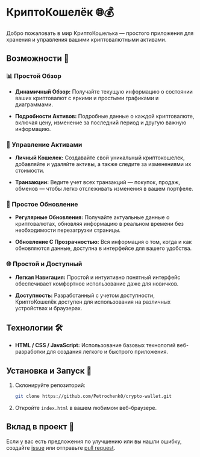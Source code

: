 # КриптоКошелёк 🌐💰

Добро пожаловать в мир КриптоКошелька — простого приложения для хранения и управления вашими криптовалютными активами.

## Возможности 🚀

### 📊 Простой Обзор

- **Динамичный Обзор:** Получайте текущую информацию о состоянии ваших криптовалют с яркими и простыми графиками и диаграммами.

- **Подробности Активов:** Подробные данные о каждой криптовалюте, включая цену, изменение за последний период и другую важную информацию.

### 💼 Управление Активами

- **Личный Кошелек:** Создавайте свой уникальный криптокошелек, добавляйте и удаляйте активы, а также следите за изменениями их стоимости.

- **Транзакции:** Ведите учет всех транзакций — покупок, продаж, обменов — чтобы легко отслеживать изменения в вашем портфеле.

### 🔄 Простое Обновление

- **Регулярные Обновления:** Получайте актуальные данные о криптовалютах, обновляя информацию в реальном времени без необходимости перезагрузки страницы.

- **Обновление С Прозрачностью:** Вся информация о том, когда и как обновляются данные, доступна в интерфейсе для вашего удобства.

### 🌐 Простой и Доступный

- **Легкая Навигация:** Простой и интуитивно понятный интерфейс обеспечивает комфортное использование даже для новичков.

- **Доступность:** Разработанный с учетом доступности, КриптоКошелёк доступен для использования на различных устройствах и браузерах.

## Технологии 🛠️

- **HTML / CSS / JavaScript:** Использование базовых технологий веб-разработки для создания легкого и быстрого приложения.

## Установка и Запуск 🚀

1. Склонируйте репозиторий:

    ```bash
    git clone https://github.com/Petrochenk0/crypto-wallet.git
    ```

2. Откройте `index.html` в вашем любимом веб-браузере.

## Вклад в проект 🤝

Если у вас есть предложения по улучшению или вы нашли ошибку, создайте [issue](https://github.com/your-username/crypto-wallet/issues) или отправьте [pull request](https://github.com/your-username/crypto-wallet/pulls).
